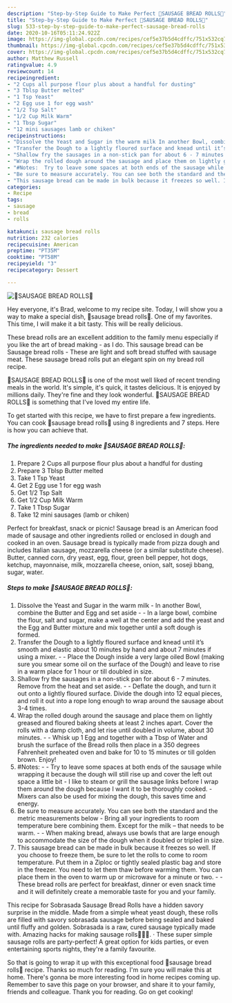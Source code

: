 ```yaml
---
description: "Step-by-Step Guide to Make Perfect 🌭SAUSAGE BREAD ROLLS🌭"
title: "Step-by-Step Guide to Make Perfect 🌭SAUSAGE BREAD ROLLS🌭"
slug: 533-step-by-step-guide-to-make-perfect-sausage-bread-rolls
date: 2020-10-16T05:11:24.922Z
image: https://img-global.cpcdn.com/recipes/cef5e37b5d4cdffc/751x532cq70/🌭sausage-bread-rolls🌭-recipe-main-photo.jpg
thumbnail: https://img-global.cpcdn.com/recipes/cef5e37b5d4cdffc/751x532cq70/🌭sausage-bread-rolls🌭-recipe-main-photo.jpg
cover: https://img-global.cpcdn.com/recipes/cef5e37b5d4cdffc/751x532cq70/🌭sausage-bread-rolls🌭-recipe-main-photo.jpg
author: Matthew Russell
ratingvalue: 4.9
reviewcount: 14
recipeingredient:
- "2 Cups all purpose flour plus about a handful for dusting"
- "3 Tblsp Butter melted"
- "1 Tsp Yeast"
- "2 Egg use 1 for egg wash"
- "1/2 Tsp Salt"
- "1/2 Cup Milk Warm"
- "1 Tbsp Sugar"
- "12 mini sausages lamb or chiken"
recipeinstructions:
- "Dissolve the Yeast and Sugar in the warm milk In another Bowl, combine the Butter and Egg and set aside  In a large bowl, combine the flour, salt and sugar, make a well at the center and add the yeast and the Egg and Butter mixture and mix together until a soft dough is formed."
- "Transfer the Dough to a lightly floured surface and knead until it’s smooth and elastic about 10 minutes by hand and about 7 minutes if using a mixer.  Place the Dough inside a very large oiled Bowl (making sure you smear some oil on the surface of the Dough) and leave to rise in a warm place for 1 hour or till doubled in size."
- "Shallow fry the sausages in a non-stick pan for about 6 - 7 minutes. Remove from the heat and set aside.  Deflate the dough, and turn it out onto a lightly floured surface. Divide the dough into 12 equal pieces, and roll it out into a rope long enough to wrap around the sausage about 3-4 times."
- "Wrap the rolled dough around the sausage and place them on lightly greased and floured baking sheets at least 2 inches apart. Cover the rolls with a damp cloth, and let rise until doubled in volume, about 30 minutes.  Whisk up 1 Egg and together with a Tbsp of Water and brush the surface of the Bread rolls then place in a 350 degrees Fahrenheit preheated oven and bake for 10 to 15 minutes or till golden brown. Enjoy!"
- "#Notes:  Try to leave some spaces at both ends of the sausage while wrapping it because the dough will still rise up and cover the left out space a little bit I like to steam or grill the sausage links before I wrap them around the dough because I want it to be thoroughly cooked. Mixers can also be used for mixing the dough, this saves time and energy."
- "Be sure to measure accurately. You can see both the standard and the metric measurements below Bring all your ingredients to room temperature bere combining them. Except for the milk – that needs to be warm.  When making bread, always use bowls that are large enough to accommodate the size of the dough when it doubled or tripled in size."
- "This sausage bread can be made in bulk because it freezes so well. If you choose to freeze them, be sure to let the rolls to come to room temperature. Put them in a Ziploc or tightly sealed plastic bag and store in the freezer. You need to let them thaw before warming them. You can place them in the oven to warm up or microwave for a minute or two.  These bread rolls are perfect for breakfast, dinner or even snack time and it will definitely create a memorable taste for you and your family."
categories:
- Recipe
tags:
- sausage
- bread
- rolls

katakunci: sausage bread rolls 
nutrition: 232 calories
recipecuisine: American
preptime: "PT35M"
cooktime: "PT58M"
recipeyield: "3"
recipecategory: Dessert

---
```



![🌭SAUSAGE BREAD ROLLS🌭](https://img-global.cpcdn.com/recipes/cef5e37b5d4cdffc/751x532cq70/🌭sausage-bread-rolls🌭-recipe-main-photo.jpg)

Hey everyone, it's Brad, welcome to my recipe site. Today, I will show you a way to make a special dish, 🌭sausage bread rolls🌭. One of my favorites. This time, I will make it a bit tasty. This will be really delicious.

These bread rolls are an excellent addition to the family menu especially if you like the art of bread making - as I do. This sausage bread can be Sausage bread rolls - These are light and soft bread stuffed with sausage meat. These sausage bread rolls put an elegant spin on my bread roll recipe.

🌭SAUSAGE BREAD ROLLS🌭 is one of the most well liked of recent trending meals in the world. It's simple, it's quick, it tastes delicious. It is enjoyed by millions daily. They're fine and they look wonderful. 🌭SAUSAGE BREAD ROLLS🌭 is something that I've loved my entire life.


To get started with this recipe, we have to first prepare a few ingredients. You can cook 🌭sausage bread rolls🌭 using 8 ingredients and 7 steps. Here is how you can achieve that.

<!--inarticleads1-->

##### The ingredients needed to make 🌭SAUSAGE BREAD ROLLS🌭:

1. Prepare 2 Cups all purpose flour plus about a handful for dusting
1. Prepare 3 Tblsp Butter melted
1. Take 1 Tsp Yeast
1. Get 2 Egg use 1 for egg wash
1. Get 1/2 Tsp Salt
1. Get 1/2 Cup Milk Warm
1. Take 1 Tbsp Sugar
1. Take 12 mini sausages (lamb or chiken)


Perfect for breakfast, snack or picnic! Sausage bread is an American food made of sausage and other ingredients rolled or enclosed in dough and cooked in an oven. Sausage bread is typically made from pizza dough and includes Italian sausage, mozzarella cheese (or a similar substitute cheese). Butter, canned corn, dry yeast, egg, flour, green bell pepper, hot dogs, ketchup, mayonnaise, milk, mozzarella cheese, onion, salt, soseji bbang, sugar, water. 

<!--inarticleads2-->

##### Steps to make 🌭SAUSAGE BREAD ROLLS🌭:

1. Dissolve the Yeast and Sugar in the warm milk - In another Bowl, combine the Butter and Egg and set aside -  - In a large bowl, combine the flour, salt and sugar, make a well at the center and add the yeast and the Egg and Butter mixture and mix together until a soft dough is formed.
1. Transfer the Dough to a lightly floured surface and knead until it’s smooth and elastic about 10 minutes by hand and about 7 minutes if using a mixer. -  - Place the Dough inside a very large oiled Bowl (making sure you smear some oil on the surface of the Dough) and leave to rise in a warm place for 1 hour or till doubled in size.
1. Shallow fry the sausages in a non-stick pan for about 6 - 7 minutes. Remove from the heat and set aside. -  - Deflate the dough, and turn it out onto a lightly floured surface. Divide the dough into 12 equal pieces, and roll it out into a rope long enough to wrap around the sausage about 3-4 times.
1. Wrap the rolled dough around the sausage and place them on lightly greased and floured baking sheets at least 2 inches apart. Cover the rolls with a damp cloth, and let rise until doubled in volume, about 30 minutes. -  - Whisk up 1 Egg and together with a Tbsp of Water and brush the surface of the Bread rolls then place in a 350 degrees Fahrenheit preheated oven and bake for 10 to 15 minutes or till golden brown. Enjoy!
1. #Notes: -  - Try to leave some spaces at both ends of the sausage while wrapping it because the dough will still rise up and cover the left out space a little bit - I like to steam or grill the sausage links before I wrap them around the dough because I want it to be thoroughly cooked. - Mixers can also be used for mixing the dough, this saves time and energy.
1. Be sure to measure accurately. You can see both the standard and the metric measurements below - Bring all your ingredients to room temperature bere combining them. Except for the milk – that needs to be warm. -  - When making bread, always use bowls that are large enough to accommodate the size of the dough when it doubled or tripled in size.
1. This sausage bread can be made in bulk because it freezes so well. If you choose to freeze them, be sure to let the rolls to come to room temperature. Put them in a Ziploc or tightly sealed plastic bag and store in the freezer. You need to let them thaw before warming them. You can place them in the oven to warm up or microwave for a minute or two. -  - These bread rolls are perfect for breakfast, dinner or even snack time and it will definitely create a memorable taste for you and your family.


This recipe for Sobrasada Sausage Bread Rolls have a hidden savory surprise in the middle. Made from a simple wheat yeast dough, these rolls are filled with savory sobrasada sausage before being sealed and baked until fluffy and golden. Sobrasada is a raw, cured sausage typically made with. Amazing hacks for making sausage rolls🌭🌭🌭. · These super simple sausage rolls are party-perfect! A great option for kids parties, or even entertaining sports nights, they&#39;re a family favourite. 

So that is going to wrap it up with this exceptional food 🌭sausage bread rolls🌭 recipe. Thanks so much for reading. I'm sure you will make this at home. There's gonna be more interesting food in home recipes coming up. Remember to save this page on your browser, and share it to your family, friends and colleague. Thank you for reading. Go on get cooking!
